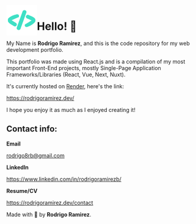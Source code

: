 <img align="left" width="80" height="80" src="https://raw.githubusercontent.com/8rb/Portfolio/master/public/img/outline_logo.png" alt="Resume application project app icon">

# Hello! 👋

My Name is **Rodrigo Ramirez**, and this is the code repository for my web development portfolio.

This portfolio was made using React.js and is a compilation of my most important Front-End projects, mostly Single-Page Application Frameworks/Libraries (React, Vue, Next, Nuxt).

It's currently hosted on [Render](https://render.com/), here's the link:

https://rodrigoramirez.dev/

I hope you enjoy it as much as I enjoyed creating it!

## Contact info:

**Email**

rodrigo8rb@gmail.com

**LinkedIn**

https://www.linkedin.com/in/rodrigoramirezb/

**Resume/CV**

https://rodrigoramirez.dev/contact

Made with 🦔 by **Rodrigo Ramirez**.
